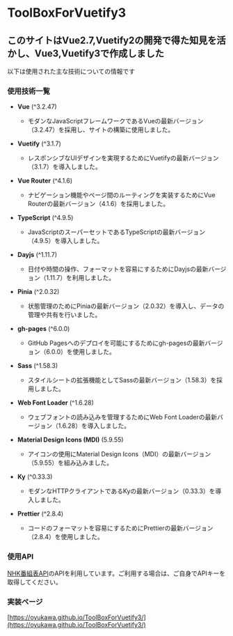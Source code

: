 # ToolBoxForVuetify3

## このサイトはVue2.7,Vuetify2の開発で得た知見を活かし、Vue3,Vuetify3で作成しました

以下は使用された主な技術についての情報です

### 使用技術一覧

- **Vue** (^3.2.47)
  - モダンなJavaScriptフレームワークであるVueの最新バージョン（3.2.47）を採用し、サイトの構築に使用しました。

- **Vuetify** (^3.1.7)
  - レスポンシブなUIデザインを実現するためにVuetifyの最新バージョン（3.1.7）を導入しました。

- **Vue Router** (^4.1.6)
  - ナビゲーション機能やページ間のルーティングを実装するためにVue Routerの最新バージョン（4.1.6）を採用しました。

- **TypeScript** (^4.9.5)
  - JavaScriptのスーパーセットであるTypeScriptの最新バージョン（4.9.5）を導入しました。

- **Dayjs** (^1.11.7)
  - 日付や時間の操作、フォーマットを容易にするためにDayjsの最新バージョン（1.11.7）を利用しました。

- **Pinia** (^2.0.32)
  - 状態管理のためにPiniaの最新バージョン（2.0.32）を導入し、データの管理や共有を行いました。

- **gh-pages** (^6.0.0)
  - GitHub Pagesへのデプロイを可能にするためにgh-pagesの最新バージョン（6.0.0）を使用しました。

- **Sass** (^1.58.3)
  - スタイルシートの拡張機能としてSassの最新バージョン（1.58.3）を採用しました。

- **Web Font Loader** (^1.6.28)
  - ウェブフォントの読み込みを管理するためにWeb Font Loaderの最新バージョン（1.6.28）を導入しました。

- **Material Design Icons (MDI)** (5.9.55)
  - アイコンの使用にMaterial Design Icons（MDI）の最新バージョン（5.9.55）を組み込みました。

- **Ky** (^0.33.3)
  - モダンなHTTPクライアントであるKyの最新バージョン（0.33.3）を導入しました。

- **Prettier** (^2.8.4)
  - コードのフォーマットを容易にするためにPrettierの最新バージョン（2.8.4）を使用しました。

### 使用API
[NHK番組表API](https://api-portal.nhk.or.jp/)のAPIを利用しています。ご利用する場合は、ご自身でAPIキーを取得してください。

### 実装ページ
[https://oyukawa.github.io/ToolBoxForVuetify3/](https://oyukawa.github.io/ToolBoxForVuetify3/)
